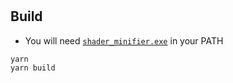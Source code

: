 # <placeholder>

## Build

- You will need [`shader_minifier.exe`](https://github.com/laurentlb/Shader_Minifier) in your PATH

```sh
yarn
yarn build
```
